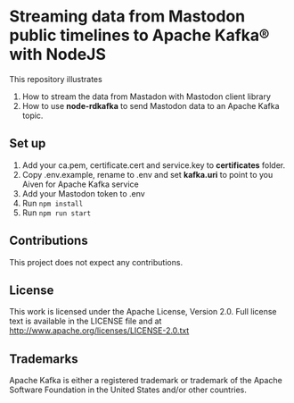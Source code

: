 # Streaming data from Mastodon public timelines to Apache Kafka® with NodeJS

This repository illustrates 

1. How to stream the data from Mastadon with Mastodon client library
2. How to use **node-rdkafka** to send Mastodon data to an Apache Kafka topic.
 

## Set up

1. Add your ca.pem, certificate.cert and service.key to **certificates** folder.
2. Copy .env.example, rename to .env and set **kafka.uri** to point to you Aiven for Apache Kafka service
3. Add your Mastodon token to .env
3. Run ``npm install``
4. Run ``npm run start``


## Contributions

This project does not expect any contributions.

## License

This work is licensed under the Apache License, Version 2.0. Full license text is available in the LICENSE file and at http://www.apache.org/licenses/LICENSE-2.0.txt


## Trademarks
Apache Kafka is either a registered trademark or trademark of the Apache Software Foundation in the United States and/or other countries.
